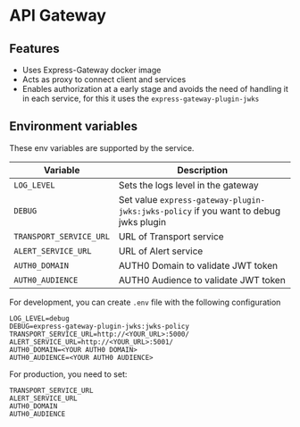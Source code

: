 # API Gateway

## Features

-   Uses Express-Gateway docker image
-   Acts as proxy to connect client and services
-   Enables authorization at a early stage and avoids the need of handling it in each service, for this it uses the `express-gateway-plugin-jwks`

## Environment variables

These env variables are supported by the service.

| Variable                | Description                                                                          |
| ----------------------- | ------------------------------------------------------------------------------------ |
| `LOG_LEVEL`             | Sets the logs level in the gateway                                                   |
| `DEBUG`                 | Set value `express-gateway-plugin-jwks:jwks-policy` if you want to debug jwks plugin |
| `TRANSPORT_SERVICE_URL` | URL of Transport service                                                             |
| `ALERT_SERVICE_URL`     | URL of Alert service                                                                 |
| `AUTH0_DOMAIN`          | AUTH0 Domain to validate JWT token                                                   |
| `AUTH0_AUDIENCE`        | AUTH0 Audience to validate JWT token                                                 |

For development, you can create `.env` file with the following configuration

    LOG_LEVEL=debug
    DEBUG=express-gateway-plugin-jwks:jwks-policy
    TRANSPORT_SERVICE_URL=http://<YOUR_URL>:5000/
    ALERT_SERVICE_URL=http://<YOUR_URL>:5001/
    AUTH0_DOMAIN=<YOUR AUTH0 DOMAIN>
    AUTH0_AUDIENCE=<YOUR AUTH0 AUDIENCE>

For production, you need to set:

    TRANSPORT_SERVICE_URL
    ALERT_SERVICE_URL
    AUTH0_DOMAIN
    AUTH0_AUDIENCE
